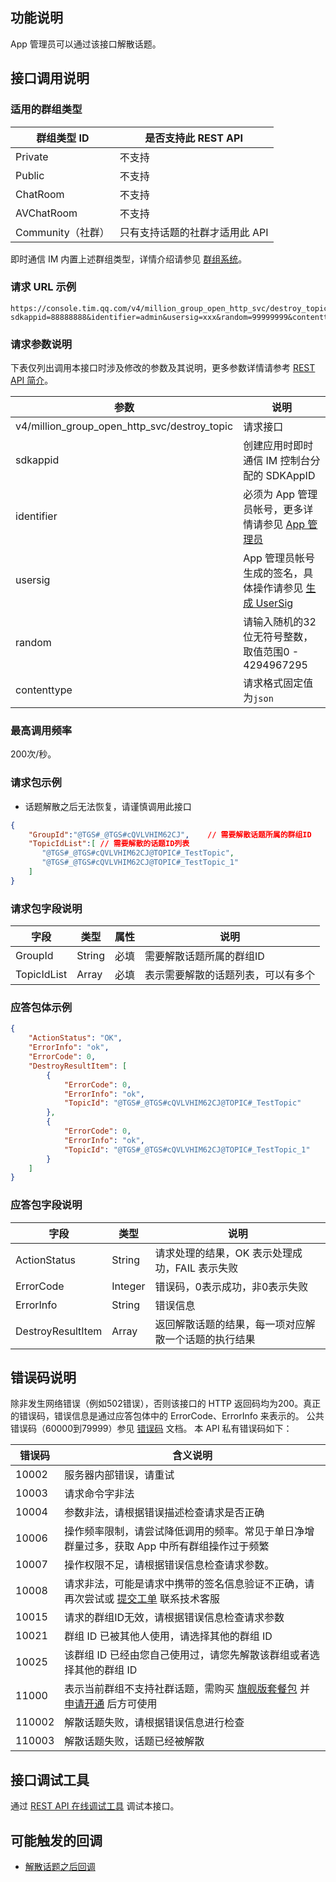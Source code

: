 ## 功能说明
App 管理员可以通过该接口解散话题。

## 接口调用说明
### 适用的群组类型

| 群组类型 ID       | 是否支持此 REST API           |
| ----------------- | ----------------------------- |
| Private           | 不支持                        |
| Public            | 不支持                        |
| ChatRoom          | 不支持                        |
| AVChatRoom        | 不支持                        |
| Community（社群） | 只有支持话题的社群才适用此 API |


即时通信 IM 内置上述群组类型，详情介绍请参见 [群组系统](https://cloud.tencent.com/document/product/269/1502)。

### 请求 URL 示例

```https
https://console.tim.qq.com/v4/million_group_open_http_svc/destroy_topic?sdkappid=88888888&identifier=admin&usersig=xxx&random=99999999&contenttype=json
```

### 请求参数说明

下表仅列出调用本接口时涉及修改的参数及其说明，更多参数详情请参考 [REST API 简介](https://cloud.tencent.com/document/product/269/1519)。

| 参数                                         | 说明                                                         |
| -------------------------------------------- | ------------------------------------------------------------ |
| v4/million_group_open_http_svc/destroy_topic | 请求接口                                                     |
| sdkappid                                     | 创建应用时即时通信 IM 控制台分配的 SDKAppID                  |
| identifier                                   | 必须为 App 管理员帐号，更多详情请参见 [App 管理员](https://cloud.tencent.com/document/product/269/31999#app-.E7.AE.A1.E7.90.86.E5.91.98) |
| usersig                                      | App 管理员帐号生成的签名，具体操作请参见 [生成 UserSig](https://cloud.tencent.com/document/product/269/32688) |
| random                                       | 请输入随机的32位无符号整数，取值范围0 - 4294967295           |
| contenttype                                  | 请求格式固定值为`json`                                       |

### 最高调用频率

200次/秒。

### 请求包示例

- 话题解散之后无法恢复，请谨慎调用此接口
```json
{
    "GroupId":"@TGS#_@TGS#cQVLVHIM62CJ",	// 需要解散话题所属的群组ID
    "TopicIdList":[	// 需要解散的话题ID列表
       "@TGS#_@TGS#cQVLVHIM62CJ@TOPIC#_TestTopic",	
       "@TGS#_@TGS#cQVLVHIM62CJ@TOPIC#_TestTopic_1"
    ]
}
```


[](id:Parameters)
### 请求包字段说明

| 字段        | 类型   | 属性 | 说明                               |
| ----------- | ------ | ---- | ---------------------------------- |
| GroupId     | String | 必填 | 需要解散话题所属的群组ID           |
| TopicIdList | Array  | 必填 | 表示需要解散的话题列表，可以有多个 |


### 应答包体示例
```json
{
    "ActionStatus": "OK",
    "ErrorInfo": "ok",
    "ErrorCode": 0,
    "DestroyResultItem": [
        {
            "ErrorCode": 0,
            "ErrorInfo": "ok",
            "TopicId": "@TGS#_@TGS#cQVLVHIM62CJ@TOPIC#_TestTopic"
        },
        {
            "ErrorCode": 0,
            "ErrorInfo": "ok",
            "TopicId": "@TGS#_@TGS#cQVLVHIM62CJ@TOPIC#_TestTopic_1"
        }
    ]
}
```

### 应答包字段说明

| 字段              | 类型    | 说明                                                 |
| ----------------- | ------- | ---------------------------------------------------- |
| ActionStatus      | String  | 请求处理的结果，OK 表示处理成功，FAIL 表示失败       |
| ErrorCode         | Integer | 错误码，0表示成功，非0表示失败                       |
| ErrorInfo         | String  | 错误信息                                             |
| DestroyResultItem | Array   | 返回解散话题的结果，每一项对应解散一个话题的执行结果 |

## 错误码说明

除非发生网络错误（例如502错误），否则该接口的 HTTP 返回码均为200。真正的错误码，错误信息是通过应答包体中的 ErrorCode、ErrorInfo 来表示的。
公共错误码（60000到79999）参见 [错误码](https://cloud.tencent.com/document/product/269/1671) 文档。
本 API 私有错误码如下：

| 错误码 | 含义说明                                                     |
| ------ | ------------------------------------------------------------ |
| 10002  | 服务器内部错误，请重试                                       |
| 10003  | 请求命令字非法                                               |
| 10004  | 参数非法，请根据错误描述检查请求是否正确                     |
| 10006  | 操作频率限制，请尝试降低调用的频率。常见于单日净增群量过多，获取 App 中所有群组操作过于频繁 |
| 10007  | 操作权限不足，请根据错误信息检查请求参数。                   |
| 10008  | 请求非法，可能是请求中携带的签名信息验证不正确，请再次尝试或  [提交工单](https://console.cloud.tencent.com/workorder/category?level1_id=29&level2_id=40&source=0&data_title=%E4%BA%91%E9%80%9A%E4%BF%A1%20%20IM&step=1)  联系技术客服 |
| 10015  | 请求的群组ID无效，请根据错误信息检查请求参数                 |
| 10021  | 群组 ID 已被其他人使用，请选择其他的群组 ID                  |
| 10025  | 该群组 ID 已经由您自己使用过，请您先解散该群组或者选择其他的群组 ID |
| 11000  | 表示当前群组不支持社群话题，需购买 [旗舰版套餐包](https://buy.cloud.tencent.com/avc?from=17473) 并 [申请开通](https://cloud.tencent.com/document/product/269/3916) 后方可使用 |
| 110002 | 解散话题失败，请根据错误信息进行检查                         |
| 110003 | 解散话题失败，话题已经被解散                                 |

## 接口调试工具

通过 [REST API 在线调试工具](https://29294-22989-29805-29810.cdn-go.cn/api-test.html#v4/group_open_http_svc/create_group) 调试本接口。

## 可能触发的回调

- [解散话题之后回调](https://cloud.tencent.com/document/product/269/78208)
